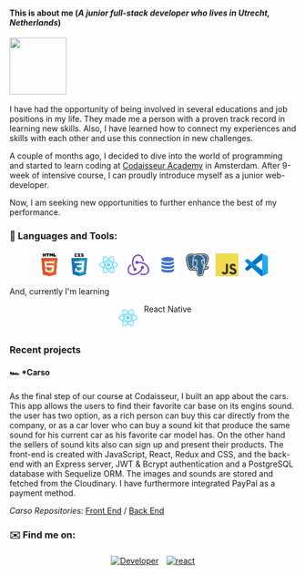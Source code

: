#### This is about me (*A junior full-stack developer who lives in Utrecht, Netherlands*)

<img src="https://i.pinimg.com/originals/ff/46/38/ff4638bb13299ab514a0df5c073051c0.gif" width="100" height="100">

I have had the opportunity of being involved in several educations and job positions in my life. They made me a person with a proven track record in learning new skills. Also, I have learned how to connect my experiences and skills with each other and use this connection in new challenges. 

A couple of months ago, I decided to dive into the world of programming and started to learn coding at <a href="https://codaisseur.com/">Codaisseur Academy</a> in Amsterdam. After 9-week of intensive course, I can proudly introduce myself as a junior web-developer.

Now, I am seeking new opportunities to further enhance the best of my performance.


### 🧰 Languages and Tools:
<p align="center">
<img src="https://raw.githubusercontent.com/github/explore/80688e429a7d4ef2fca1e82350fe8e3517d3494d/topics/html/html.png" alt="html" height="40" style="vertical-align:top; margin:4px">
<img src="https://raw.githubusercontent.com/github/explore/80688e429a7d4ef2fca1e82350fe8e3517d3494d/topics/css/css.png" alt="css" height="40" style="vertical-align:top; margin:4px">
<img src="https://raw.githubusercontent.com/github/explore/80688e429a7d4ef2fca1e82350fe8e3517d3494d/topics/react/react.png" alt="react" height="40" style="vertical-align:top; margin:4px">
<img src="https://raw.githubusercontent.com/github/explore/80688e429a7d4ef2fca1e82350fe8e3517d3494d/topics/redux/redux.png" alt="redux" height="40" style="vertical-align:top; margin:4px">
<img src="https://raw.githubusercontent.com/github/explore/80688e429a7d4ef2fca1e82350fe8e3517d3494d/topics/sql/sql.png" alt="sql" height="40" style="vertical-align:top; margin:4px">
<img src="https://raw.githubusercontent.com/github/explore/80688e429a7d4ef2fca1e82350fe8e3517d3494d/topics/postgresql/postgresql.png" alt="postgresql" height="40" style="vertical-align:top; margin:4px">
<img src="https://raw.githubusercontent.com/github/explore/80688e429a7d4ef2fca1e82350fe8e3517d3494d/topics/javascript/javascript.png" alt="Javascript" height="40" style="vertical-align:top; margin:4px">
<img src="https://raw.githubusercontent.com/github/explore/80688e429a7d4ef2fca1e82350fe8e3517d3494d/topics/visual-studio-code/visual-studio-code.png" alt="VS Code" height="40" style="vertical-align:top; margin:4px">
</p>

And, currently I'm learning
<p align="center">
<img src="https://raw.githubusercontent.com/github/explore/80688e429a7d4ef2fca1e82350fe8e3517d3494d/topics/react/react.png" alt="react" height="40" style="vertical-align:top; margin:4px"> React Native
 </p>

### Recent projects

#### 🏎 *Carso

As the final step of our course at Codaisseur, I built an app about the cars. This app allows the users to find their favorite car base on its engins sound. the user has two option, as a rich person can buy this car directly from the company, or as a car lover who can buy a sound kit that produce the same sound for his current car as his favorite car model has. On the other hand the sellers of sound kits also can sign up and present their products.
The front-end is created with JavaScript, React, Redux and CSS, and the back-end with an Express server, JWT & Bcrypt authentication and a PostgreSQL database with Sequelize ORM.
The images and sounds are stored and fetched from the Cloudinary. I have furthermore integrated PayPal as a payment method.

*Carso Repositories:* <a href="https://github.com/Alinemati1987/carso-frontend">Front End</a> / <a href="https://github.com/Alinemati1987/carso-backend">Back End</a>


### ✉️ Find me on:

<p align="center">
 <a href="https://www.linkedin.com/in/alinemati1987/" target="_blank" rel="noopener noreferrer"> <img src="https://cdn.jsdelivr.net/npm/simple-icons@v3/icons/linkedin.svg" alt="Developer" height="40" style="vertical-align:top; margin:5px"></a>
 <a href="https://mail.google.com/mail/u/0/?tab=rm&ogbl#inbox?compose=new"> <img src="https://cdn.jsdelivr.net/npm/simple-icons@v3/icons/gmail.svg" alt="react" height="40" style="vertical-align:top; margin:5px"></a>
</p>

